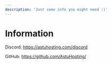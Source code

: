 ```yaml
---
description: 'Just some info you might need :)'
---
```


# Information

Discord: https://astuhosting.com/discord

GitHub: https://github.com/AstuHosting/

